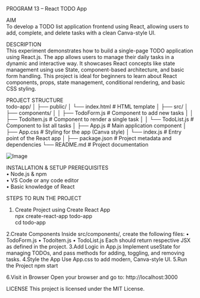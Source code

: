 PROGRAM 13 – React TODO App

AIM  
To develop a TODO list application frontend using React, allowing users to add, complete, and delete tasks with a clean Canva-style UI.

DESCRIPTION  
This experiment demonstrates how to build a single-page TODO application using React.js. The app allows users to manage their daily tasks in a dynamic and interactive way. It showcases React concepts like state management using use State, component-based architecture, and basic form handling. This project is ideal for beginners to learn about React components, props, state management, conditional rendering, and basic CSS styling.

PROJECT STRUCTURE  
todo-app/
│
├── public/
│ └── index.html # HTML template
│
├── src/
│ ├── components/
│ │ ├── TodoForm.js # Component to add new tasks
│ │ ├── TodoItem.js # Component to render a single task
│ │ └── TodoList.js # Component to list all tasks
│ ├── App.js # Main application component
│ ├── App.css # Styling for the app (Canva style)
│ └── index.js # Entry point of the React app
│
├── package.json # Project metadata and dependencies
└── README.md # Project documentation

![Image](https://github.com/user-attachments/assets/97e6f071-3ec4-455f-98fe-30310e40c9cf)

INSTALLATION & SETUP
PREREQUISITES  
•	Node.js & npm  
•	VS Code or any code editor  
•	Basic knowledge of React  

STEPS TO RUN THE PROJECT  
1. Create Project using Create React App  
npx create-react-app todo-app  
cd todo-app

2.Create Components
Inside src/components/, create the following files:
•	TodoForm.js
•	TodoItem.js
•	TodoList.js
Each should return respective JSX as defined in the project.
3.Add Logic in App.js
Implement useState for managing TODOs, and pass methods for adding, toggling, and removing tasks.
4.Style the App
Use App.css to add modern, Canva-style UI.
5.Run the Project
npm start

6.Visit in Browser
Open your browser and go to:
http://localhost:3000


LICENSE
This project is licensed under the MIT License.
